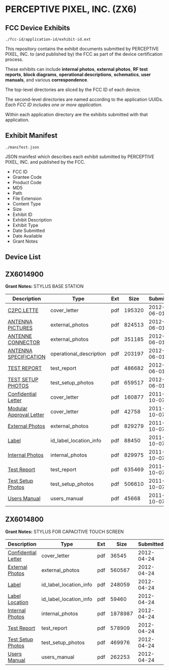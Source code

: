 # PERCEPTIVE PIXEL, INC. (ZX6)
## FCC Device Exhibits

```
./fcc-id/application-id/exhibit-id.ext
```

This repository contains the exhibit documents submitted by PERCEPTIVE PIXEL, INC. to (and published by) the FCC as part of the device certification process.

These exhibits can include **internal photos**, **external photos**, **RF test reports**, **block diagrams**, **operational descriptions**, **schematics**, **user manuals**, and various **correspondence**.

The top-level directories are sliced by the FCC ID of each device.

The second-level directories are named according to the application UUIDs. *Each FCC ID includes one or more application.*

Within each application directory are the exhibits submitted with that application. 

## Exhibit Manifest

```
./manifest.json
```

JSON manifest which describes each exhibit submitted by PERCEPTIVE PIXEL, INC. and published by the FCC.

- FCC ID
- Grantee Code
- Product Code
- MD5
- Path
- File Extension
- Content Type
- Size
- Exhibit ID
- Exhibit Description
- Exhibit Type
- Date Submitted
- Date Available
- Grant Notes

## Device List
## ZX6014900
**Grant Notes:** STYLUS BASE STATION

| Description | Type | Ext | Size | Submitted | Available |
| ----------- | ---- | --- | ---- | --------- | --------- |
| [C2PC LETTE](ZX6014900/407da4d9f70b4b3fc2f794b3b8bf162c/1713361.pdf) | cover_letter | pdf | 195320 | 2012-06-01 | 2012-06-01 |
| [ANTENNA PICTURES](ZX6014900/407da4d9f70b4b3fc2f794b3b8bf162c/1713360.pdf) | external_photos | pdf | 824513 | 2012-06-01 | 2012-06-01 |
| [ANTENNE CONNECTOR](ZX6014900/407da4d9f70b4b3fc2f794b3b8bf162c/1713362.pdf) | external_photos | pdf | 351185 | 2012-06-01 | 2012-06-01 |
| [ANTENNA SPECIFICATION](ZX6014900/407da4d9f70b4b3fc2f794b3b8bf162c/1713363.pdf) | operational_description | pdf | 203197 | 2012-06-01 | 2012-06-01 |
| [TEST REPORT](ZX6014900/407da4d9f70b4b3fc2f794b3b8bf162c/1713359.pdf) | test_report | pdf | 486682 | 2012-06-01 | 2012-06-01 |
| [TEST SETUP PHOTOS](ZX6014900/407da4d9f70b4b3fc2f794b3b8bf162c/1713364.pdf) | test_setup_photos | pdf | 659517 | 2012-06-01 | 2012-06-01 |
| [Confidential Letter](ZX6014900/6acd286b310d5d893efdaa4b4b99097b/1556595.pdf) | cover_letter | pdf | 160877 | 2011-10-07 | 2011-10-07 |
| [Modular Approval Letter](ZX6014900/6acd286b310d5d893efdaa4b4b99097b/1556597.pdf) | cover_letter | pdf | 42758 | 2011-10-07 | 2011-10-07 |
| [External Photos](ZX6014900/6acd286b310d5d893efdaa4b4b99097b/1556592.pdf) | external_photos | pdf | 829279 | 2011-10-07 | 2011-10-07 |
| [Label](ZX6014900/6acd286b310d5d893efdaa4b4b99097b/1556596.pdf) | id_label_location_info | pdf | 88450 | 2011-10-07 | 2011-10-07 |
| [Internal Photos](ZX6014900/6acd286b310d5d893efdaa4b4b99097b/1556593.pdf) | internal_photos | pdf | 829975 | 2011-10-07 | 2011-10-07 |
| [Test Report](ZX6014900/6acd286b310d5d893efdaa4b4b99097b/1556591.pdf) | test_report | pdf | 635469 | 2011-10-07 | 2011-10-07 |
| [Test Setup Photos](ZX6014900/6acd286b310d5d893efdaa4b4b99097b/1556598.pdf) | test_setup_photos | pdf | 506610 | 2011-10-07 | 2011-10-07 |
| [Users Manual](ZX6014900/6acd286b310d5d893efdaa4b4b99097b/1556594.pdf) | users_manual | pdf | 45668 | 2011-10-07 | 2011-10-07 |
## ZX6014800
**Grant Notes:** STYLUS FOR CAPACITIVE TOUCH SCREEN

| Description | Type | Ext | Size | Submitted | Available |
| ----------- | ---- | --- | ---- | --------- | --------- |
| [Confidential Letter](ZX6014800/dd03dcca950a116596fa9436a4e763b3/1683076.pdf) | cover_letter | pdf | 36545 | 2012-04-24 | 2012-04-24 |
| [External Photos](ZX6014800/dd03dcca950a116596fa9436a4e763b3/1683074.pdf) | external_photos | pdf | 560567 | 2012-04-24 | 2012-04-24 |
| [Label](ZX6014800/dd03dcca950a116596fa9436a4e763b3/1683077.pdf) | id_label_location_info | pdf | 248059 | 2012-04-24 | 2012-04-24 |
| [Label Location](ZX6014800/dd03dcca950a116596fa9436a4e763b3/1683078.pdf) | id_label_location_info | pdf | 59460 | 2012-04-24 | 2012-04-24 |
| [Internal Photos](ZX6014800/dd03dcca950a116596fa9436a4e763b3/1683075.pdf) | internal_photos | pdf | 1878987 | 2012-04-24 | 2012-04-24 |
| [Test Report](ZX6014800/dd03dcca950a116596fa9436a4e763b3/1683073.pdf) | test_report | pdf | 578909 | 2012-04-24 | 2012-04-24 |
| [Test Setup Photos](ZX6014800/dd03dcca950a116596fa9436a4e763b3/1683080.pdf) | test_setup_photos | pdf | 469976 | 2012-04-24 | 2012-04-24 |
| [Users Manual](ZX6014800/dd03dcca950a116596fa9436a4e763b3/1683079.pdf) | users_manual | pdf | 262253 | 2012-04-24 | 2012-04-24 |
